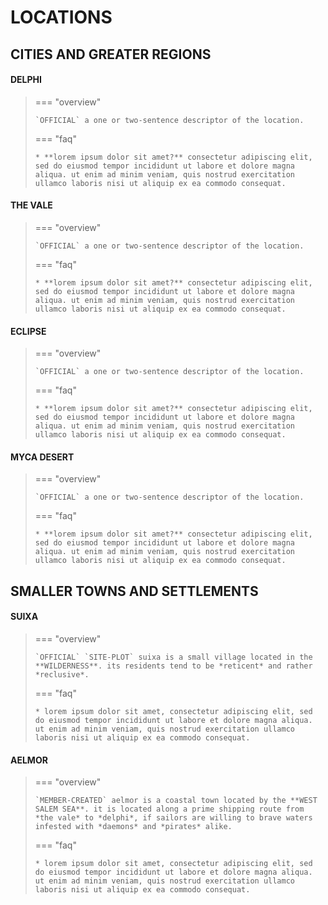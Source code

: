 # LOCATIONS
## CITIES AND GREATER REGIONS

#### DELPHI
> === "overview"
> 
>     `OFFICIAL` a one or two-sentence descriptor of the location.
>     
> === "faq"
> 
>     * **lorem ipsum dolor sit amet?** consectetur adipiscing elit, sed do eiusmod tempor incididunt ut labore et dolore magna aliqua. ut enim ad minim veniam, quis nostrud exercitation ullamco laboris nisi ut aliquip ex ea commodo consequat.

#### THE VALE
> === "overview"
> 
>     `OFFICIAL` a one or two-sentence descriptor of the location.
>     
> === "faq"
> 
>     * **lorem ipsum dolor sit amet?** consectetur adipiscing elit, sed do eiusmod tempor incididunt ut labore et dolore magna aliqua. ut enim ad minim veniam, quis nostrud exercitation ullamco laboris nisi ut aliquip ex ea commodo consequat.

#### ECLIPSE
> === "overview"
> 
>     `OFFICIAL` a one or two-sentence descriptor of the location.
>     
> === "faq"
> 
>     * **lorem ipsum dolor sit amet?** consectetur adipiscing elit, sed do eiusmod tempor incididunt ut labore et dolore magna aliqua. ut enim ad minim veniam, quis nostrud exercitation ullamco laboris nisi ut aliquip ex ea commodo consequat.

#### MYCA DESERT
> === "overview"
> 
>     `OFFICIAL` a one or two-sentence descriptor of the location.
>     
> === "faq"
> 
>     * **lorem ipsum dolor sit amet?** consectetur adipiscing elit, sed do eiusmod tempor incididunt ut labore et dolore magna aliqua. ut enim ad minim veniam, quis nostrud exercitation ullamco laboris nisi ut aliquip ex ea commodo consequat.

## SMALLER TOWNS AND SETTLEMENTS

#### SUIXA
> === "overview"
> 
>     `OFFICIAL` `SITE-PLOT` suixa is a small village located in the **WILDERNESS**. its residents tend to be *reticent* and rather *reclusive*.
>     
> === "faq"
> 
>     * lorem ipsum dolor sit amet, consectetur adipiscing elit, sed do eiusmod tempor incididunt ut labore et dolore magna aliqua. ut enim ad minim veniam, quis nostrud exercitation ullamco laboris nisi ut aliquip ex ea commodo consequat.

#### AELMOR
> === "overview"
> 
>     `MEMBER-CREATED` aelmor is a coastal town located by the **WEST SALEM SEA**. it is located along a prime shipping route from *the vale* to *delphi*, if sailors are willing to brave waters infested with *daemons* and *pirates* alike.
>     
> === "faq"
> 
>     * lorem ipsum dolor sit amet, consectetur adipiscing elit, sed do eiusmod tempor incididunt ut labore et dolore magna aliqua. ut enim ad minim veniam, quis nostrud exercitation ullamco laboris nisi ut aliquip ex ea commodo consequat.